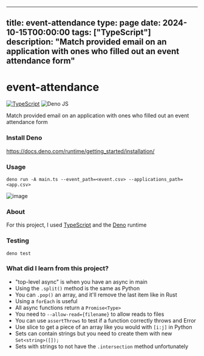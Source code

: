 
---
title: event-attendance
type: page
date: 2024-10-15T00:00:00
tags: ["TypeScript"]
description: "Match provided email on an application with ones who filled out an event attendance form"
---


# event-attendance

[![TypeScript](https://img.shields.io/badge/typescript-%23007ACC.svg?style=for-the-badge&logo=typescript&logoColor=white)](https://github.com/JakeRoggenbuck?tab=repositories&q=&type=&language=typescript)
![Deno JS](https://img.shields.io/badge/deno%20js-000000?style=for-the-badge&logo=deno&logoColor=white)

Match provided email on an application with ones who filled out an event attendance form

### Install Deno

https://docs.deno.com/runtime/getting_started/installation/

### Usage
```
deno run -A main.ts --event_path=<event.csv> --applications_path=<app.csv>
```

![image](https://github.com/user-attachments/assets/a2774bd4-e8e6-4bdd-a5cf-8e82821a3111)

### About
For this project, I used [TypeScript](https://www.typescriptlang.org/) and the [Deno](https://deno.com/) runtime

### Testing
```
deno test
```

### What did I learn from this project?
- "top-level async" is when you have an async in main
- Using the `.split()` method is the same as Python
- You can `.pop()` an array, and it'll remove the last item like in Rust
- Using a `forEach` is useful
- All async functions return a `Promise<Type>`
- You need to `--allow-read={filename}` to allow reads to files
- You can use `assertThrows` to test if a function correctly throws and Error
- Use slice to get a piece of an array like you would with `[i:j]` in Python
- Sets can contain strings but you need to create them with new `Set<string>([]);`
- Sets with strings to not have the `.intersection` method unfortunately
